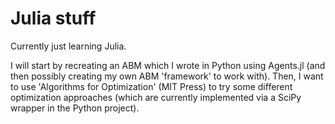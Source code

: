 # Julia stuff

Currently just learning Julia.

I will start by recreating an ABM which I wrote in Python using Agents.jl (and
then possibly creating my own ABM 'framework' to work with). Then, I want to
use 'Algorithms for Optimization' (MIT Press) to try some different
optimization approaches (which are currently implemented via a SciPy wrapper in
the Python project).
